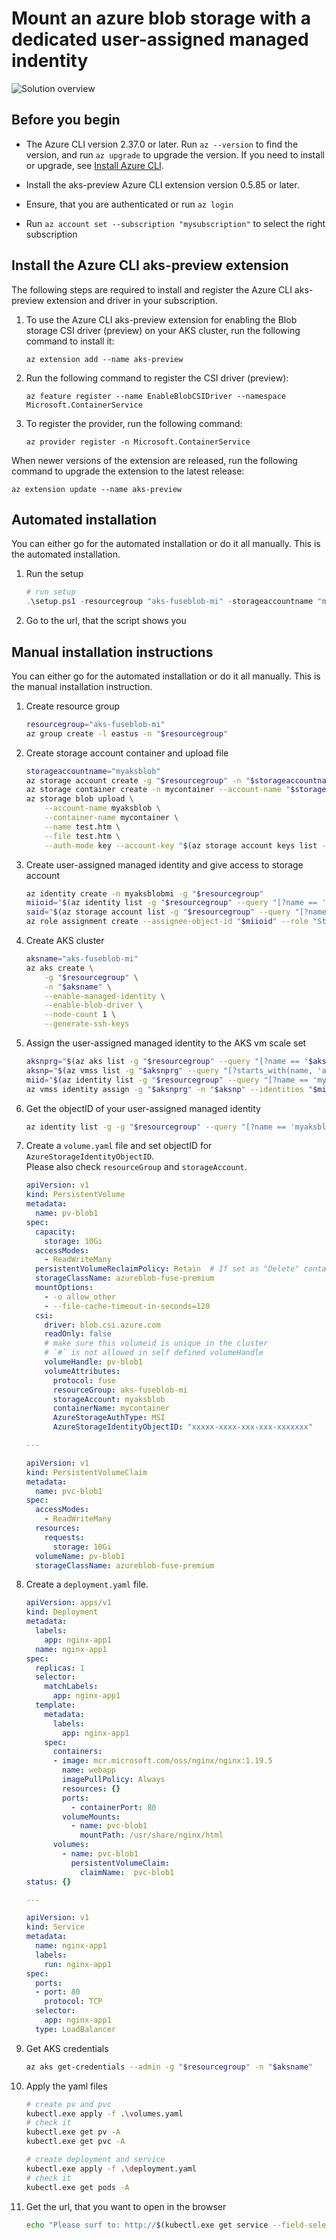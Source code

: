 # Mount an azure blob storage with a dedicated user-assigned managed indentity

![Solution overview](drawings/setup.png "Solution overview")

## Before you begin

- The Azure CLI version 2.37.0 or later. Run `az --version` to find the version, and run `az upgrade` to upgrade the version. If you need to install or upgrade, see [Install Azure CLI][install-azure-cli].

- Install the aks-preview Azure CLI extension version 0.5.85 or later.

- Ensure, that you are authenticated or run `az login` 

- Run `az account set --subscription "mysubscription"` to select the right subscription


## Install the Azure CLI aks-preview extension

The following steps are required to install and register the Azure CLI aks-preview extension and driver in your subscription.

1. To use the Azure CLI aks-preview extension for enabling the Blob storage CSI driver (preview) on your AKS cluster, run the following command to install it:

    ```azurecli
    az extension add --name aks-preview
    ```

2. Run the following command to register the CSI driver (preview):
    
    ```azurecli
    az feature register --name EnableBlobCSIDriver --namespace Microsoft.ContainerService 
    ```

3. To register the provider, run the following command:

    ```azurecli
    az provider register -n Microsoft.ContainerService
    ```

When newer versions of the extension are released, run the following command to upgrade the extension to the latest release:

```azurecli
az extension update --name aks-preview
```

## Automated installation
You can either go for the automated installation or do it all manually. This is the automated installation.
1. Run the setup
    ```powershell
    # run setup
    .\setup.ps1 -resourcegroup "aks-fuseblob-mi" -storageaccountname "myaksblob" -aksname "aks-fuseblob-mi"
    ```

1. Go to the url, that the script shows you


## Manual installation instructions
You can either go for the automated installation or do it all manually. This is the manual installation instruction.

1. Create resource group
    ```bash
    resourcegroup="aks-fuseblob-mi"
    az group create -l eastus -n "$resourcegroup"
    ```

1. Create storage account container and upload file
    ```bash
    storageaccountname="myaksblob"
    az storage account create -g "$resourcegroup" -n "$storageaccountname" --access-tier Hot  --sku Standard_LRS
    az storage container create -n mycontainer --account-name "$storageaccountname" --public-access off
    az storage blob upload \
        --account-name myaksblob \
        --container-name mycontainer \
        --name test.htm \
        --file test.htm \
        --auth-mode key --account-key "$(az storage account keys list --account-name "$storageaccountname" --query '[0].value' -o tsv)"
    ```

1. Create user-assigned managed identity and give access to storage account
    ```bash
    az identity create -n myaksblobmi -g "$resourcegroup"
    miioid="$(az identity list -g "$resourcegroup" --query "[?name == 'myaksblobmi'].principalId" -o tsv)"
    said="$(az storage account list -g "$resourcegroup" --query "[?name == '$storageaccountname'].id" -o tsv)"
    az role assignment create --assignee-object-id "$miioid" --role "Storage Blob Data Owner" --scope "$said"
    ```

1. Create AKS cluster
    ```bash
    aksname="aks-fuseblob-mi"
    az aks create \
        -g "$resourcegroup" \
        -n "$aksname" \
        --enable-managed-identity \
        --enable-blob-driver \
        --node-count 1 \
        --generate-ssh-keys
    ```

1. Assign the user-assigned managed identity to the AKS vm scale set
    ```bash
    aksnprg="$(az aks list -g "$resourcegroup" --query "[?name == '$aksname'].nodeResourceGroup" -o tsv)"
    aksnp="$(az vmss list -g "$aksnprg" --query "[?starts_with(name, 'aks-nodepool1-')].name" -o tsv)"
    miid="$(az identity list -g "$resourcegroup" --query "[?name == 'myaksblobmi'].id" -o tsv)"
    az vmss identity assign -g "$aksnprg" -n "$aksnp" --identities "$miid"
    ```

1. Get the objectID of your user-assigned managed identity
    ```bash
    az identity list -g -g "$resourcegroup" --query "[?name == 'myaksblobmi'].principalId" -o tsv
    ```

1. Create a ``volume.yaml`` file and set objectID for ``AzureStorageIdentityObjectID``. \
   Please also check ``resourceGroup`` and ``storageAccount``.
    ```yml
    apiVersion: v1
    kind: PersistentVolume
    metadata:
      name: pv-blob1
    spec:
      capacity:
        storage: 10Gi
      accessModes:
        - ReadWriteMany
      persistentVolumeReclaimPolicy: Retain  # If set as "Delete" container would be removed after pvc deletion
      storageClassName: azureblob-fuse-premium
      mountOptions:
        - -o allow_other
        - --file-cache-timeout-in-seconds=120
      csi:
        driver: blob.csi.azure.com
        readOnly: false
        # make sure this volumeid is unique in the cluster
        # `#` is not allowed in self defined volumeHandle
        volumeHandle: pv-blob1
        volumeAttributes:
          protocol: fuse
          resourceGroup: aks-fuseblob-mi
          storageAccount: myaksblob
          containerName: mycontainer
          AzureStorageAuthType: MSI
          AzureStorageIdentityObjectID: "xxxxx-xxxx-xxx-xxx-xxxxxxx"
    
    ---
    
    apiVersion: v1
    kind: PersistentVolumeClaim
    metadata:
      name: pvc-blob1
    spec:
      accessModes:
        - ReadWriteMany
      resources:
        requests:
          storage: 10Gi
      volumeName: pv-blob1
      storageClassName: azureblob-fuse-premium
    ```

1. Create a ``deployment.yaml`` file.
    ```yml
    apiVersion: apps/v1
    kind: Deployment
    metadata:
      labels:
        app: nginx-app1
      name: nginx-app1
    spec:
      replicas: 1
      selector:
        matchLabels:
          app: nginx-app1
      template:
        metadata:
          labels:
            app: nginx-app1
        spec:
          containers:
          - image: mcr.microsoft.com/oss/nginx/nginx:1.19.5
            name: webapp
            imagePullPolicy: Always
            resources: {}
            ports:
              - containerPort: 80
            volumeMounts:
              - name: pvc-blob1
                mountPath: /usr/share/nginx/html
          volumes: 
            - name: pvc-blob1 
              persistentVolumeClaim: 
                claimName:  pvc-blob1
    status: {}
    
    ---
    
    apiVersion: v1
    kind: Service
    metadata:
      name: nginx-app1
      labels:
        run: nginx-app1
    spec:
      ports:
      - port: 80
        protocol: TCP
      selector:
        app: nginx-app1
      type: LoadBalancer
    ```

1. Get AKS credentials
    ```bash
    az aks get-credentials --admin -g "$resourcegroup" -n "$aksname"
    ```

1. Apply the yaml files
    ```bash
    # create pv and pvc
    kubectl.exe apply -f .\volumes.yaml
    # check it
    kubectl.exe get pv -A
    kubectl.exe get pvc -A

    # create deployment and service
    kubectl.exe apply -f .\deployment.yaml
    # check it
    kubectl.exe get pods -A
    ```

1. Get the url, that you want to open in the browser
    ```bash
    echo "Please surf to: http://$(kubectl.exe get service --field-selector  metadata.name==nginx-app1 -o 'jsonpath={.items[*].status.loadBalancer.ingress[*].ip}')/test.htm"
    ```



[install-azure-cli]: https://docs.microsoft.com/en-us/cli/azure/install-azure-cli
